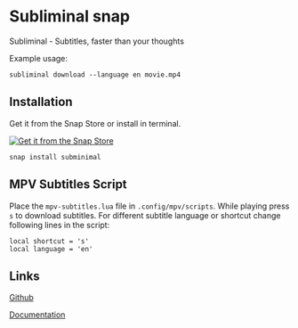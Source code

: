 # Subliminal snap

Subliminal - Subtitles, faster than your thoughts

Example usage:

	subliminal download --language en movie.mp4

## Installation

Get it from the Snap Store or install in terminal.

[![Get it from the Snap Store](https://snapcraft.io/static/images/badges/en/snap-store-black.svg)](https://snapcraft.io/subminimal)

	snap install subminimal

## MPV Subtitles Script

Place the `mpv-subtitles.lua` file in `.config/mpv/scripts`. While playing press `s` to download subtitles. For different subtitle language or shortcut change following lines in the script:

	local shortcut = 's'
	local language = 'en'

## Links

[Github](https://github.com/Diaoul/subliminal)

[Documentation](http://subliminal.readthedocs.org)
